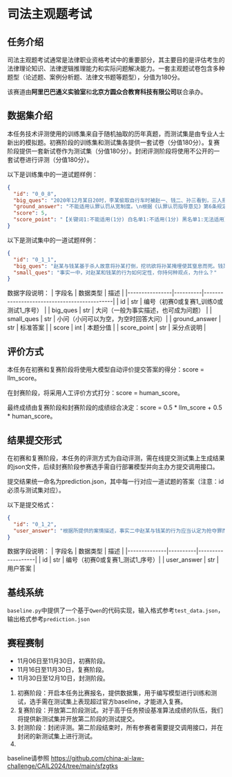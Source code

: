 # 司法主观题考试
## 任务介绍
司法主观题考试通常是法律职业资格考试中的重要部分，其主要目的是评估考生的法律理论知识、法律逻辑推理能力和实际问题解决能力。一套主观题试卷包含多种题型（论述题、案例分析题、法律文书题等题型），分值为180分。

该赛道由**阿里巴巴通义实验室**和**北京方圆众合教育科技有限公司**联合承办。

## 数据集介绍

本任务技术评测使用的训练集来自于随机抽取的历年真题，而测试集是由专业人士新出的模拟题。初赛阶段的训练集和测试集各提供一套试卷（分值180分）。复赛阶段提供一套新试卷作为测试集（分值180分）。封闭评测阶段将使用不公开的一套试卷进行评测（分值180分）。

以下是训练集中的一道试题样例：

```json
{
  "id": "0_0_8", 
  "big_ques": "2020年12月某日20时，李某偷取自行车时被赵一、钱二、孙三看到，三人把李某拉到公园暴打，并要求李某交出手机，通过微信转走了李某2000元，之后孙三被家里电话叫走。随后，赵一和钱二要求李某脱光衣服并将其推到公园的池塘里。次日，李某被人发现死在公园池塘中，池塘边放着李某生前脱下的衣物。经法医鉴定，李某身上有多处挫伤，并且头部被钝器击打致死，死亡时间是案发当晚20点-23点之间。公安机关并未收集到赵钱二人对李某击打头部的证据，但是监控拍到二人离开公园的时间是案发当晚20：40分。\n公安机关侦查终结后，对赵钱孙三人以抢劫罪，赵钱二人以故意伤害（致人死亡）罪移交检察院审查起诉。赵钱孙三人对抢劫事实认罪认罚，但赵钱二人对故意伤害（致人死亡）予以否认，辩称没有对李某后脑进行击打，且不排除李某落水后他人施救可能。李某母亲对赵钱二人提起附带民事诉讼，要求二人赔偿丧葬费，死亡赔偿金和精神损失费。\n钱二委托了辩护律师，律师辩称钱二犯罪时为未成年人，提供证据如下： 1.钱二父母和祖父母的证言，称钱二出生时间为2003年3月5日，但因为村支书手写登记时将“3”误写成“2”，故显示出生时间为2002年3月5日。2.准生证上登记发放时间为2002年12月底，基于准生证发放于出生前，故可以推定出生日期在2002年12月之后。3.钱二初中毕业同学录上填写的相关时间是2002年3月5日，但有涂改痕迹。\n一审法院经过审理，判决赵钱孙三人抢劫罪成立，分别判处有期徒刑5年、4年、3年。对于赵钱二人故意伤害（致人死亡）罪，因证据不足，不予认定。对钱二系未成年人不予认定，原因是：1.钱二父母和祖父母的证言证明力低。2.准生证系被告方长期保存，真实性存疑 3.初中毕业同学录是被告人事后提供，证明力低。", "small_ques": "对赵钱二人能否适用认罪认罚从宽制度？ ", 
  "ground_answer": "不能适用认罪认罚从宽制度。\n根据《认罪认罚指导意见》第6条规定，在本案中，赵钱二人均涉嫌抢劫罪和故意伤害罪，但赵钱二人仅如实供述抢劫犯罪事实，对故意伤害（致人死亡）的犯罪事实予以否认，此时对赵钱二人全案不作“认罪”的认定，不适用认罪认罚从宽制度。但鉴于赵钱二人如实供述抢劫犯罪事实，未来法院审理时可以酌情从宽处罚。", 
  "score": 5, 
  "score_point": "【关键词1:不能适用(1分) 白名单1:不适用(1分) 黑名单1:无法适用】【关键词2:如实供述抢劫犯罪事实(1分) 白名单1:对抢劫的犯罪事实如实供述(1分)】【关键词3:对故意伤害（致人死亡）的犯罪事实予以否认(1分)】【关键词4:全案不作“认罪”的认定(1分)】【关键词5:可以酌情从宽处罚(1分) 白名单1:可酌情从宽处理(1分)】"
}
```

以下是测试集中的一道试题样例：

```json
{
  "id": "0_1_1", 
  "big_ques": "赵某与钱某基于杀人故意将孙某打倒，挖坑欲将孙某掩埋使其窒息而死。钱某到一旁抽烟时，孙某悄悄向赵某求情，希望其将土掩埋的松一点，给自己留下呼吸的空隙。赵某同意并照做，随后赵某和钱某离去，孙某挣脱从土坑内爬出。（事实一）\n赵某和钱某行至另一处，看到李某在插着车钥匙的摩托车边抽烟，二人共谋后，钱某上前抢过摩托车骑上就走。李某刚要阻拦，赵某骗李某说“他家孩子病了，他赶着去接孩子送医院，之后会把摩托车送回来的。”李某听信，便不再追赶阻拦。随后赵某借故离去，找到钱某，二人将摩托车卖掉。（事实二）\n几日后，钱某与周某在路边发生口角，钱某将周某杀死，随后向周某的家人郑某发信息，声称周某已与自己结仇，要郑某三日内支付10万元钱，否则将杀死周某。郑某按要求将装有10万元现金的袋子放在公园角落的垃圾桶里，在钱某前来取走前，不知情的过路人吴某将袋子捡走。事后郑某向吴某索取，吴某拒不退还。郑某对吴某称，若不在三天内归还，就打断吴某的腿，吴某于是归还。（事实三）\n\n", 
  "small_ques": "事实一中，对赵某和钱某的行为如何定性，你持何种观点，为什么？"
}
```

数据字段说明：
| 字段名          | 数据类型  | 描述                                         |
|----------------|----------|---------------------------------------------|
| id             | str      | 编号（初赛0或复赛1_训练0或测试1_序号）       |
| big_ques       | str      | 大问（一般为事实描述，也可成为问题）              |
| small_ques     | str      | 小问（小问可以为空，为空时回答大问）| 
| ground_answer  | str      | 标准答案                                     |
| score          | int      | 本题分值                                     | 
| score_point    | str      | 采分点说明                                    |


## 评价方式
本任务在初赛和复赛阶段将使用大模型自动评价提交答案的得分：score = llm_score。

在封赛阶段，将采用人工评价方式打分：score = human_score。

最终成绩由复赛阶段和封赛阶段的成绩综合决定：score = 0.5 * llm_score + 0.5 * human_score。

## 结果提交形式
在初赛和复赛阶段，本任务的评测方式为自动评测，需在线提交测试集上生成结果的json文件，后续封赛阶段参赛选手需自行部署模型并向主办方提交调用接口。

提交结果统一命名为prediction.json，其中每一行对应一道试题的答案（注意：id必须与测试集对应）。

以下是提交格式：

```json
{
  "id": "0_1_2", 
  "user_answer": "根据所提供的案情描述，事实二中赵某与钱某的行为应当认定为抢夺罪而非诈骗罪。理由如下：\n\n1. **犯罪构成要件**：抢夺罪是指以非法占有为目的，乘人不备，公开夺取数额较大财物的行为；而诈骗罪则是指以虚构事实或者隐瞒真相的方法，使被害人基于错误认识处分财产的行为。\n\n2. **行为方式分析**：在本案中，赵某和钱某采取的是直接抢夺的方式，即钱某直接抢走摩托车，赵某则通过言语欺骗李某，使其误以为赵某有正当理由，从而放弃追赶。这符合抢夺罪中“乘人不备，公开夺取”的特征。\n\n3. **被害人认识错误**：李某虽然被赵某欺骗，但其并未基于错误认识而自愿处分摩托车，而是出于赵某的威胁（“赶着去接孩子送医院”）而放弃追赶。这种情况下，李某并未产生处分摩托车的意思表示，因此不符合诈骗罪中被害人基于错误认识而自愿处分财产的构成要件。\n\n综上所述，赵某和钱某的行为更符合抢夺罪的构成要件，应定性为抢夺罪。"
}
```

数据字段说明：
| 字段名        | 数据类型  | 描述               |
|--------------|----------|-------------------|
| id           | str      | 编号（初赛0或复赛1_测试1_序号）|
| user_answer  | str      | 用户答案            |

## 基线系统
`baseline.py`中提供了一个基于`Qwen`的代码实现，输入格式参考`test_data.json`，输出格式参考`prediction.json`

## 赛程赛制
- 11月06日至11月30日，初赛阶段。
- 11月16日至11月30日，复赛阶段。
- 11月30日至12月10日，封测阶段。

1. 初赛阶段：开启本任务比赛报名，提供数据集，用于编写模型进行训练和测试，选手需在测试集上表现超过官方baseline，才能进入复赛。
2. 复赛阶段：开放第二阶段测试。对于高于任务预设基准算法成绩的队伍，我们将提供新测试集并开放第二阶段的测试提交。
3. 封测阶段：封闭评测。第二阶段结束时，所有参赛者需要提交调用接口，并在封闭的新测试集上进行测试。
4. 
baseline请参照 https://github.com/china-ai-law-challenge/CAIL2024/tree/main/sfzgtks